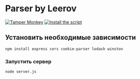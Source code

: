 # Parser by Leerov


[![Tamper Monkey](https://www.tampermonkey.net/images/ape.svg)](https://www.tampermonkey.net/)
[![Install the script](https://www.tampermonkey.net/images/ape.svg)](https://raw.githubusercontent.com/leerov/parser/refs/heads/main/main.user.js)

## Установить необходимые зависимости
```bash
npm install express cors cookie-parser lodash winston
```
### Запустить сервер
```bash
node server.js
```
